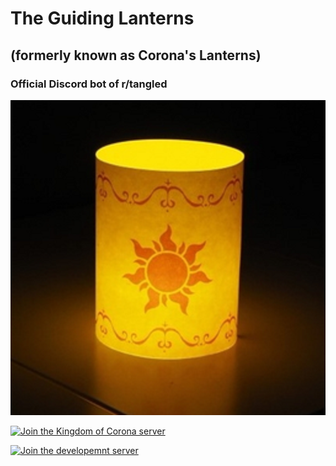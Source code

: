 # The Guiding Lanterns
## (formerly known as Corona's Lanterns)
### Official Discord bot of r/tangled

![icon](icon1.png)

[![Join the Kingdom of Corona server](https://discordapp.com/api/guilds/562602234265731080/embed.png?style=banner4)](https://discord.gg/BunQeKh)

[![Join the developemnt server](https://discordapp.com/api/guilds/570024448371982373/embed.png?style=banner1)](https://discord.gg/5QCQpr9)

